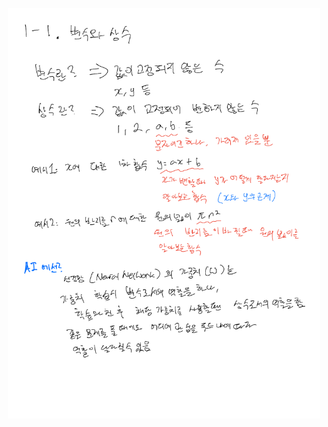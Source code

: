 <p align="center">
  <img width=500 alt="note" src="https://github.com/jasonheesanglee/theoretical_study/blob/main/Mathematics/1.%20Basic%20Mathematics/1-1.%20Variable%20and%20Constants/Note.pdf">
</p>
